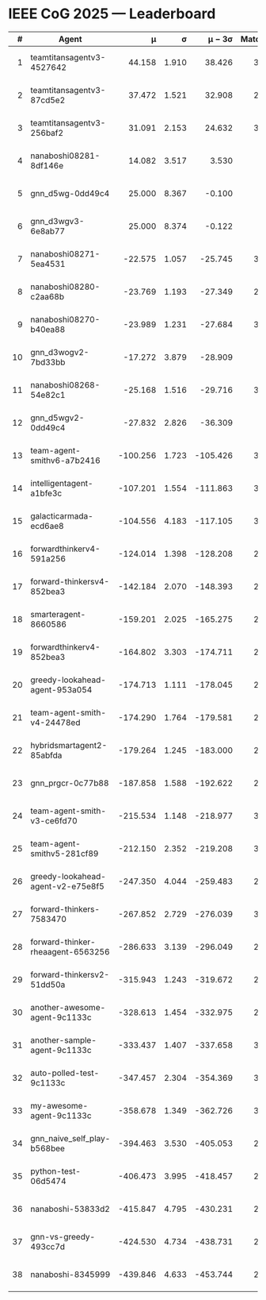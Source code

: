 # IEEE CoG 2025 — Leaderboard

| # | Agent | μ | σ | μ − 3σ | Matches | Updated |
|---:|---|---:|---:|---:|---:|---|
| 1 | teamtitansagentv3-4527642 | 44.158 | 1.910 | 38.426 | 3120 | 2025-08-29 09:40 |
| 2 | teamtitansagentv3-87cd5e2 | 37.472 | 1.521 | 32.908 | 2820 | 2025-08-29 09:40 |
| 3 | teamtitansagentv3-256baf2 | 31.091 | 2.153 | 24.632 | 3160 | 2025-08-29 09:40 |
| 4 | nanaboshi08281-8df146e | 14.082 | 3.517 | 3.530 | 70 | 2025-08-29 09:40 |
| 5 | gnn_d5wg-0dd49c4 | 25.000 | 8.367 | -0.100 | 80 | 2025-08-29 09:40 |
| 6 | gnn_d3wgv3-6e8ab77 | 25.000 | 8.374 | -0.122 | 98 | 2025-08-29 09:40 |
| 7 | nanaboshi08271-5ea4531 | -22.575 | 1.057 | -25.745 | 3500 | 2025-08-29 09:40 |
| 8 | nanaboshi08280-c2aa68b | -23.769 | 1.193 | -27.349 | 2700 | 2025-08-29 09:40 |
| 9 | nanaboshi08270-b40ea88 | -23.989 | 1.231 | -27.684 | 3300 | 2025-08-29 09:40 |
| 10 | gnn_d3wogv2-7bd33bb | -17.272 | 3.879 | -28.909 | 108 | 2025-08-29 09:40 |
| 11 | nanaboshi08268-54e82c1 | -25.168 | 1.516 | -29.716 | 3120 | 2025-08-29 09:40 |
| 12 | gnn_d5wgv2-0dd49c4 | -27.832 | 2.826 | -36.309 | 100 | 2025-08-29 09:40 |
| 13 | team-agent-smithv6-a7b2416 | -100.256 | 1.723 | -105.426 | 3440 | 2025-08-29 09:40 |
| 14 | intelligentagent-a1bfe3c | -107.201 | 1.554 | -111.863 | 3014 | 2025-08-29 09:40 |
| 15 | galacticarmada-ecd6ae8 | -104.556 | 4.183 | -117.105 | 3100 | 2025-08-29 09:40 |
| 16 | forwardthinkerv4-591a256 | -124.014 | 1.398 | -128.208 | 2755 | 2025-08-29 09:40 |
| 17 | forward-thinkersv4-852bea3 | -142.184 | 2.070 | -148.393 | 2539 | 2025-08-29 09:40 |
| 18 | smarteragent-8660586 | -159.201 | 2.025 | -165.275 | 2360 | 2025-08-29 09:40 |
| 19 | forwardthinkerv4-852bea3 | -164.802 | 3.303 | -174.711 | 2353 | 2025-08-29 09:40 |
| 20 | greedy-lookahead-agent-953a054 | -174.713 | 1.111 | -178.045 | 2794 | 2025-08-29 09:40 |
| 21 | team-agent-smith-v4-24478ed | -174.290 | 1.764 | -179.581 | 2898 | 2025-08-29 09:40 |
| 22 | hybridsmartagent2-85abfda | -179.264 | 1.245 | -183.000 | 2839 | 2025-08-29 09:40 |
| 23 | gnn_prgcr-0c77b88 | -187.858 | 1.588 | -192.622 | 2950 | 2025-08-29 09:40 |
| 24 | team-agent-smith-v3-ce6fd70 | -215.534 | 1.148 | -218.977 | 3438 | 2025-08-29 09:40 |
| 25 | team-agent-smithv5-281cf89 | -212.150 | 2.352 | -219.208 | 3020 | 2025-08-29 09:40 |
| 26 | greedy-lookahead-agent-v2-e75e8f5 | -247.350 | 4.044 | -259.483 | 2986 | 2025-08-29 09:40 |
| 27 | forward-thinkers-7583470 | -267.852 | 2.729 | -276.039 | 3080 | 2025-08-29 09:40 |
| 28 | forward-thinker-rheaagent-6563256 | -286.633 | 3.139 | -296.049 | 2782 | 2025-08-29 09:40 |
| 29 | forward-thinkersv2-51dd50a | -315.943 | 1.243 | -319.672 | 2762 | 2025-08-29 09:40 |
| 30 | another-awesome-agent-9c1133c | -328.613 | 1.454 | -332.975 | 2780 | 2025-08-29 09:40 |
| 31 | another-sample-agent-9c1133c | -333.437 | 1.407 | -337.658 | 3260 | 2025-08-29 09:40 |
| 32 | auto-polled-test-9c1133c | -347.457 | 2.304 | -354.369 | 3200 | 2025-08-29 09:40 |
| 33 | my-awesome-agent-9c1133c | -358.678 | 1.349 | -362.726 | 3200 | 2025-08-29 09:40 |
| 34 | gnn_naive_self_play-b568bee | -394.463 | 3.530 | -405.053 | 2620 | 2025-08-29 09:40 |
| 35 | python-test-06d5474 | -406.473 | 3.995 | -418.457 | 2870 | 2025-08-29 09:40 |
| 36 | nanaboshi-53833d2 | -415.847 | 4.795 | -430.231 | 2380 | 2025-08-29 09:40 |
| 37 | gnn-vs-greedy-493cc7d | -424.530 | 4.734 | -438.731 | 2160 | 2025-08-29 09:40 |
| 38 | nanaboshi-8345999 | -439.846 | 4.633 | -453.744 | 2420 | 2025-08-29 09:40 |
